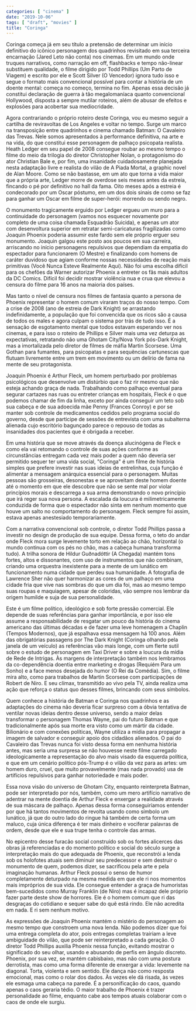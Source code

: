 ```yaml
---
categories: [ "cinema" ]
date: "2019-10-06"
tags: [ "draft", "movies" ]
title: "Coringa"
---
```

Coringa começa já em seu título a pretensão de determinar um início
definitivo do icônico personagem dos quadrinhos revisitado em sua
terceira encarnação (Jared Leto não conta) nos cinemas. Em um mundo
onde truques narrativos, como narração em off, flashbacks e tempo
não-linear substituem qualidade, o filme dirigido por Todd Phillips (Um
Parto de Viagem) e escrito por ele e Scott Silver (O Vencedor) ignora
tudo isso e segue o formato mais convencional possível para contar a
história de um doente mental: começa no começo, termina no fim. Apenas
essa decisão já constitui declaração de guerra à tão megalomaníaca
quanto convencional Hollywood, disposta a sempre mutilar roteiros,
além de abusar de efeitos e explosões para acobertar sua mediocridade.

Agora contrariando o próprio roteiro deste Coringa, vou eu mesmo seguir
a cartilha de reviravoltas de Los Angeles e voltar no tempo. Surge um
marco na transposição entre quadrinhos e cinema chamado Batman: O
Cavaleiro das Trevas. Nele somos apresentados à performance definitiva,
na arte e na vida, do que constitui esse personagem de palhaço psicopata
realista. Heath Ledger em seu papel de 2008 consegue roubar ao mesmo tempo
o filme do meio da trilogia do diretor Christopher Nolan, o protagonismo
do ator Christian Bale e, por fim, uma insanidade cuidadosamente planejada
nesta adaptação livre e realista do vilão de A Piada Mortal, a graphic
novel de Alan Moore. Como se não bastasse, em um ato que torna a vida
maior que a própria arte, Ledger morre de overdose seis meses antes
da estreia, fincando o pé por definitivo no hall da fama. Oito meses
após a estreia é condecorado por um Oscar póstumo, em um dos dois
sinais de como se faz para ganhar um Oscar em filme de super-herói:
morrendo ou sendo negro.

O monumento tragicamente erguido por Ledger ergueu um muro para a
continuidade do personagem (vamos nos esquecer novamente por completo de
uma coisa chamada Esquadrão Suicida), e apenas um ator com desenvoltura
superior em retratar semi-caricaturas fragilizadas como Joaquin Phoenix
poderia assumir este fardo sem ele próprio erguer seu monumento. Joaquin
galgou este posto aos poucos em sua carreira, arriscando no início
personagens repulsivos que dependiam da empatia do espectador para
funcionarem (O Mestre) e finalizando com homens de caráter duvidoso
que agiam conforme nossas necessidades de reação mais primitivas
(Você Nunca Esteve Realmente Aqui). Não foi uma escolha difícil para
os chefões da Warner autorizar Phoenix a entreter os fãs mais adultos
da DC Comics. Difícil foi decidir mostrar violência nua e crua que
elevou a censura do filme para 16 anos na maioria dos países.

Mas tanto o nível de censura nos filmes de fantasia quanto a
persona de Phoenix representar o homem comum viraram traços do nosso
tempo. Com a crise de 2008 (ano de estreia de Dark Knight) se arrastando
indefinidamente, a população que foi convencida que os ricos são
a causa de todos os males e agora culpam o sistema por trás de tudo
isso. É a sensação de esgotamento mental que todos estavam esperando
ver nos cinemas, e para isso o roteiro de Phillips e Silver mais uma
vez deturpa as expectativas, retratando não uma Ghotam City/Nova
York pós-Dark Knight, mas a imortalizada pelo diretor de filmes de
máfia Martin Scorsese. Uma Gothan para fumantes, para psicopatas e
para sequências cartunescas que flutuam livremente entre um trem em
movimento ou um delírio de fama na mente de seu protagonista.

Joaquin Phoenix é Arthur Fleck, um homem perturbado por problemas
psicológicos que desenvolve um distúrbio que o faz rir mesmo que não
esteja achando graça de nada. Trabalhando como palhaço eventual para
segurar cartazes nas ruas ou entreter crianças em hospitais, Fleck
é o que podemos chamar de fim da linha, exceto por ainda conseguir
um teto sob sua cabeça e de sua adoecida mãe Penny (Frances Conroy)
e por se manter sob controle de medicamentos cedidos pelo programa
social do governo, desde que participe de sessões de entrevista com
uma subalterna alienada cujo escritório bagunçado parece o repouso de
todas as insanidades dos pacientes que é obrigada a receber.

Em uma história que se move através da doença alucinógena de
Fleck e como ela vai retomando o controle de suas ações conforme
as circunstâncias entregam cada vez mais poder a quem não deveria
ser permitido sequer ter uma vida social, "Coringa" é um filme de
história simples que prefere investir nas suas ideias de entrelinhas,
cuja função é alimentar a mensagem anárquica essencial para o
personagem. Muitas pessoas são grosseiras, desonestas e se aproveitam
deste homem doente até o momento em que ele descobre que não se sente
mal por violar princípios morais e descarrega a sua arma demonstrando o
novo princípio que irá reger sua nova persona. A escalada da loucura
é milimetricamente conduzida de forma que o espectador não sinta em
nenhum momento que houve um salto no comportamento do personagem. Fleck
sempre foi assim, estava apenas anestesiado temporariamente.

Com a narrativa convencional sob controle, o diretor Todd Phillips passa
a investir no design de produção de sua equipe. Dessa forma, o teto
do andar onde Fleck mora surge levemente torto em relação ao chão,
horizontal (o mundo continua com os pés no chão, mas a cabeça humana
transforma tudo). A trilha sonora de Hildur Guðnadóttir (A Chegada)
mantém tons fortes, altos e dissonantes, com uso de instrumentos que não
combinam, criando uma orquestra inexistente para a mente de um lunático
em funcionamento numa cidade que perdeu sua humanidade. A fotografia
de Lawrence Sher não quer harmonizar as cores de um palhaço em uma
cidade fria que vive nas sombras do que um dia foi, mas ao mesmo tempo
suas roupas e maquiagem, apesar de coloridas, vão sempre nos lembrar
da origem humilde e suja de sua personalidade.

Este é um filme político, ideológico e sob forte pressão
comercial. Ele depende de suas referências para ganhar importância, e
por isso ele assume a responsabilidade de resgatar um pouco da história
do cinema americano das últimas décadas e de fazer uma leve homenagem
a Chaplin (Tempos Modernos), que já espalhava essa mensagem há 100
anos. Além das obrigatórias passagens por The Dark Knight (Coringa
olhando pela janela de um veículo) as referências vão mais longe,
com um flerte sutil sobre o estudo de personagem em Taxi Driver e sobre
a loucura da mídia de Rede de Intrigas. Às margens de interpretação
também nos lembramos da co-dependência doentia entre marketing
e drogas (Requiém Para um Sonho) e a face menos desejada do humor
(O Rei da Comédia). Sim, o filme mira alto, como para trabalhos de
Martin Scorsese com participações de Robert de Niro. E seu clímax,
transmitido ao vivo pela TV, ainda realiza uma ação que reforça o
status quo desses filmes, brincando com seus símbolos.

Quem conhece a história de Batman e Coringa nos quadrinhos e as
adaptações do cinema não deveria ficar surpreso com a óbvia
tentativa de ventilar novas ideias dentro desse universo, sendo a maior
delas transformar o personagem Thomas Wayne, pai do futuro Batman
e que tradicionalmente após sua morte era visto como um mártir da
cidade. Bilionário e com conexões políticas, Wayne utiliza a mídia
para propagar a imagem de salvador e conseguir apoio dos cidadãos
alienados. O pai do Cavaleiro das Trevas nunca foi visto dessa forma em
nenhuma história antes, mas seria uma surpresa se não houvesse neste
filme carregado ideologicamente a representação do alvo mais visado
da esquerda política, e que em um cenário político pós-Trump é o
vilão da vez para as artes: um homem duro, cruel, que muito provavelmente
(mas nada provado) usa de artifícios repulsivos para ganhar notoriedade
e mais poder.

Essa nova visão do universo de Ghotam City, enquanto reinterpreta Batman,
pode ser interpretado por nós, também, como um mero artifício narrativo
de adentrar na mente doentia de Arthur Fleck e enxergar a realidade
através de sua máscara de palhaço. Apenas dessa forma conseguiríamos
entender por que há tantos movimentos de revolta usando como símbolo um
lunático, já que do outro lado do ringue há também de certa forma um
maluco, cuja única diferença é ter mais dinheiro e vociferar palavras
de ordem, desde que ele e sua trupe tenha o controle das armas.

No epicentro desse furacão social construído sob os fortes alicerces
das obras já referenciadas e do momento político e social do século
surge a interpretação mais do que adequada de Phoenix, que reconstrói a
lenda sob os holofotes atuais sem diminuir seu predecessor e sem destruir
o monumento de quem, podemos dizer, se sacrificou pela arte e pela
imaginação humanas. Arthur Fleck possui o senso de humor completamente
deturpado na mesma medida em que ele ri nos momentos mais impróprios
de sua vida. Ele consegue entender a graça de humoristas bem-sucedidos
como Murray Franklin (de Niro) mas é incapaz dele próprio fazer parte
deste show de horrores. Ele é o homem comum que ri das desgraças do
cotidiano e sequer sabe do quê está rindo. Ele não acredita em nada. E
ri sem nenhum motivo.

As expressões de Joaquin Phoenix mantém o mistério do personagem ao
mesmo tempo que constroem uma nova lenda. Não podemos dizer que foi
uma entrega completa do ator, pois entregas completas trairiam a leve
ambiguidade do vilão, que pode ser reinterpretado a cada geração. O
diretor Todd Phillips auxilia Phoenix nessa função, evitando mostrar
o significado do seu olhar, usando e abusando de perfis em ângulo
discreto. Phoenix, por sua vez, se mantém cabisbaixo, mas não com
uma postura derrotista, mas como uma forma diferente de enxergar a vida:
levemente na diagonal. Torta, violenta e sem sentido. Ele dança não como
resposta emocional, mas como o rolar dos dados. Às vezes ele dá risada,
às vezes ele esmaga uma cabeça na parede. É a personificação do
caos, quando apenas o caos geraria tédio. O maior trabalho de Phoenix é
trazer personalidade ao filme, enquanto cabe aos tempos atuais colaborar
com o caos de onde ele surgiu.
